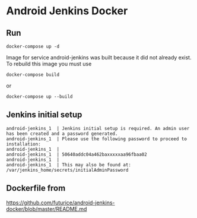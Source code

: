 # Android Jenkins Docker

## Run

```
docker-compose up -d
```

Image for service android-jenkins was built because it did not already exist. To rebuild this image you must use 
```
docker-compose build
```

or 

```
docker-compose up --build
```


## Jenkins initial setup

```
android-jenkins_1  | Jenkins initial setup is required. An admin user has been created and a password generated.
android-jenkins_1  | Please use the following password to proceed to installation:
android-jenkins_1  |
android-jenkins_1  | 50640addc04a462baxxxxxaa96fbaa02
android-jenkins_1  |
android-jenkins_1  | This may also be found at: /var/jenkins_home/secrets/initialAdminPassword
```

## Dockerfile from

https://github.com/futurice/android-jenkins-docker/blob/master/README.md